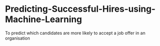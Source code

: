 # Predicting-Successful-Hires-using-Machine-Learning
To predict which candidates are more likely to accept a job offer in an organisation
